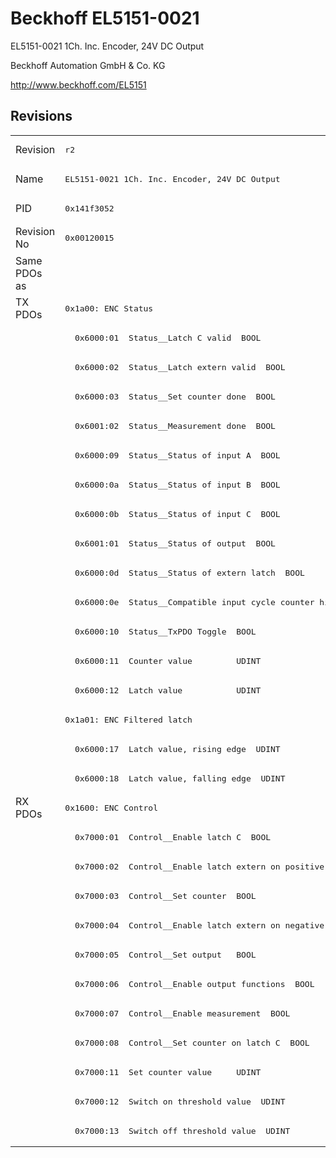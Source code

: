 # Beckhoff EL5151-0021

EL5151-0021 1Ch. Inc. Encoder, 24V DC Output

Beckhoff Automation GmbH & Co. KG

http://www.beckhoff.com/EL5151

## Revisions
<table>
<tr >
<td>Revision</td>
<td><pre>r2</pre></td>
</tr>
<tr >
<td>Name</td>
<td><pre>EL5151-0021 1Ch. Inc. Encoder, 24V DC Output</pre></td>
</tr>
<tr >
<td>PID</td>
<td><pre>0x141f3052</pre></td>
</tr>
<tr >
<td>Revision No</td>
<td><pre>0x00120015</pre></td>
</tr>
<tr >
<td>Same PDOs as</td>
<td><pre></pre></td>
</tr>
<tr class="txpdo pdosection">
<td rowspan=17 valign=top>TX PDOs</td>
<td><pre>0x1a00: ENC Status</pre></td>
<td></td>
</tr>
<tr class="txpdo">
<td><pre>  0x6000:01  Status__Latch C valid  BOOL</pre></td>
</tr>
<tr class="txpdo">
<td><pre>  0x6000:02  Status__Latch extern valid  BOOL</pre></td>
</tr>
<tr class="txpdo">
<td><pre>  0x6000:03  Status__Set counter done  BOOL</pre></td>
</tr>
<tr class="txpdo">
<td><pre>  0x6001:02  Status__Measurement done  BOOL</pre></td>
</tr>
<tr class="txpdo">
<td><pre>  0x6000:09  Status__Status of input A  BOOL</pre></td>
</tr>
<tr class="txpdo">
<td><pre>  0x6000:0a  Status__Status of input B  BOOL</pre></td>
</tr>
<tr class="txpdo">
<td><pre>  0x6000:0b  Status__Status of input C  BOOL</pre></td>
</tr>
<tr class="txpdo">
<td><pre>  0x6001:01  Status__Status of output  BOOL</pre></td>
</tr>
<tr class="txpdo">
<td><pre>  0x6000:0d  Status__Status of extern latch  BOOL</pre></td>
</tr>
<tr class="txpdo">
<td><pre>  0x6000:0e  Status__Compatible input cycle counter high  BOOL</pre></td>
</tr>
<tr class="txpdo">
<td><pre>  0x6000:10  Status__TxPDO Toggle  BOOL</pre></td>
</tr>
<tr class="txpdo">
<td><pre>  0x6000:11  Counter value         UDINT</pre></td>
</tr>
<tr class="txpdo">
<td><pre>  0x6000:12  Latch value           UDINT</pre></td>
</tr>
<tr class="txpdo pdosection">
<td><pre>0x1a01: ENC Filtered latch</pre></td>
</tr>
<tr class="txpdo">
<td><pre>  0x6000:17  Latch value, rising edge  UDINT</pre></td>
</tr>
<tr class="txpdo">
<td><pre>  0x6000:18  Latch value, falling edge  UDINT</pre></td>
</tr>
<tr class="rxpdo pdosection">
<td rowspan=12 valign=top>RX PDOs</td>
<td><pre>0x1600: ENC Control</pre></td>
<td></td>
</tr>
<tr class="rxpdo">
<td><pre>  0x7000:01  Control__Enable latch C  BOOL</pre></td>
</tr>
<tr class="rxpdo">
<td><pre>  0x7000:02  Control__Enable latch extern on positive edge  BOOL</pre></td>
</tr>
<tr class="rxpdo">
<td><pre>  0x7000:03  Control__Set counter  BOOL</pre></td>
</tr>
<tr class="rxpdo">
<td><pre>  0x7000:04  Control__Enable latch extern on negative edge  BOOL</pre></td>
</tr>
<tr class="rxpdo">
<td><pre>  0x7000:05  Control__Set output   BOOL</pre></td>
</tr>
<tr class="rxpdo">
<td><pre>  0x7000:06  Control__Enable output functions  BOOL</pre></td>
</tr>
<tr class="rxpdo">
<td><pre>  0x7000:07  Control__Enable measurement  BOOL</pre></td>
</tr>
<tr class="rxpdo">
<td><pre>  0x7000:08  Control__Set counter on latch C  BOOL</pre></td>
</tr>
<tr class="rxpdo">
<td><pre>  0x7000:11  Set counter value     UDINT</pre></td>
</tr>
<tr class="rxpdo">
<td><pre>  0x7000:12  Switch on threshold value  UDINT</pre></td>
</tr>
<tr class="rxpdo">
<td><pre>  0x7000:13  Switch off threshold value  UDINT</pre></td>
</tr>
</table>
